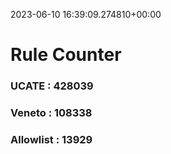 2023-06-10 16:39:09.274810+00:00
# Rule Counter 
 ### UCATE : 428039

 ### Veneto : 108338

 ### Allowlist : 13929